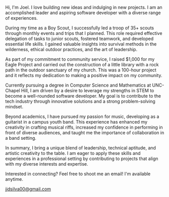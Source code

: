 Hi, I'm Joel. I love building new ideas and indulging in new projects. I am an accomplished leader and aspiring software developer with a diverse range of experiences.

During my time as a Boy Scout, I successfully led a troop of 35+ scouts through monthly events and trips that I planned. This role required effective delegation of tasks to junior scouts, fostered teamwork, and developed essential life skills. I gained valuable insights into survival methods in the wilderness, ethical outdoor practices, and the art of leadership.

As part of my commitment to community service, I raised $1,000 for my Eagle Project and carried out the construction of a little library with a rock path in the outdoor sanctuary of my church. This was a 100-hour project and it reflects my dedication to making a positive impact on my community.

Currently pursuing a degree in Computer Science and Mathematics at UNC-Chapel Hill, I am driven by a desire to leverage my strengths in STEM to become a well-rounded software developer. My goal is to contribute to the tech industry through innovative solutions and a strong problem-solving mindset.

Beyond academics, I have pursued my passion for music, developing as a guitarist in a campus youth band. This experience has enhanced my creativity in crafting musical riffs, increased my confidence in performing in front of diverse audiences, and taught me the importance of collaboration in a band setting.

In summary, I bring a unique blend of leadership, technical aptitude, and artistic creativity to the table. I am eager to apply these skills and experiences in a professional setting by contributing to projects that align with my diverse interests and expertise.

Interested in connecting? Feel free to shoot me an email! I'm available anytime.

jjdsilva00@gmail.com
